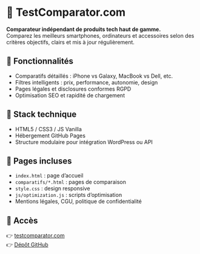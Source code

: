 # 📱 TestComparator.com

**Comparateur indépendant de produits tech haut de gamme.**  
Comparez les meilleurs smartphones, ordinateurs et accessoires selon des critères objectifs, clairs et mis à jour régulièrement.

## 🚀 Fonctionnalités

- Comparatifs détaillés : iPhone vs Galaxy, MacBook vs Dell, etc.
- Filtres intelligents : prix, performance, autonomie, design
- Pages légales et disclosures conformes RGPD
- Optimisation SEO et rapidité de chargement

## 🧰 Stack technique

- HTML5 / CSS3 / JS Vanilla
- Hébergement GitHub Pages
- Structure modulaire pour intégration WordPress ou API

## 📄 Pages incluses

- `index.html` : page d’accueil
- `comparatifs/*.html` : pages de comparaison
- `style.css` : design responsive
- `js/optimization.js` : scripts d’optimisation
- Mentions légales, CGU, politique de confidentialité

## 🔗 Accès

👉 [testcomparator.com](https://testcomparator.com)  
👉 [Dépôt GitHub](https://github.com/TestComparator/testcomparator)